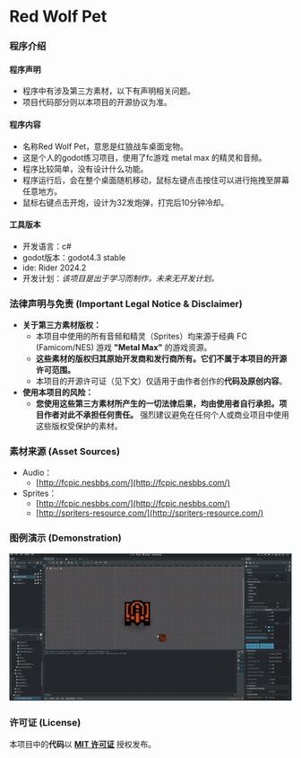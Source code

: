 
# Red Wolf Pet

### 程序介绍

#### 程序声明
- 程序中有涉及第三方素材，以下有声明相关问题。
- 项目代码部分则以本项目的开源协议为准。

#### 程序内容
- 名称Red Wolf Pet，意思是红狼战车桌面宠物。
- 这是个人的godot练习项目，使用了fc游戏 metal max 的精灵和音频。
- 程序比较简单，没有设计什么功能。
- 程序运行后，会在整个桌面随机移动，鼠标左键点击按住可以进行拖拽至屏幕任意地方。
- 鼠标右键点击开炮，设计为32发炮弹，打完后10分钟冷却。

#### 工具版本
- 开发语言：c#
- godot版本：godot4.3 stable
- ide: Rider 2024.2
- 开发计划：<em>该项目是出于学习而制作，未来无开发计划。</em>

### 法律声明与免责 (Important Legal Notice & Disclaimer)
+ **关于第三方素材版权：**
  - 本项目中使用的所有音频和精灵（Sprites）均来源于经典 FC (Famicom/NES) 游戏 **"Metal Max"** 的游戏资源。
  - **这些素材的版权归其原始开发商和发行商所有。它们不属于本项目的开源许可范围。**
  - 本项目的开源许可证（见下文）仅适用于由作者创作的**代码及原创内容**。
+ **使用本项目的风险：**
  - **您使用这些第三方素材所产生的一切法律后果，均由使用者自行承担。项目作者对此不承担任何责任。** 强烈建议避免在任何个人或商业项目中使用这些版权受保护的素材。


### 素材来源 (Asset Sources)
+ Audio：
  -  [http://fcpic.nesbbs.com/](http://fcpic.nesbbs.com/)
+ Sprites：
  -  [http://fcpic.nesbbs.com/](http://fcpic.nesbbs.com/)
  - [http://spriters-resource.com/](http://spriters-resource.com/)


### 图例演示 (Demonstration)

![red wolf pet sample](/red_wolf_pet_sample.gif)

### 许可证 (License)

本项目中的**代码**以 [**MIT 许可证**](LICENSE) 授权发布。
